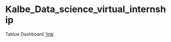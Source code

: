 # Kalbe_Data_science_virtual_internship

Tablue Dashboard ['link]('https://public.tableau.com/views/KalbeNutritionalSalesDashboard/Dashboard1?:language=en-US&:display_count=n&:origin=viz_share_link)
